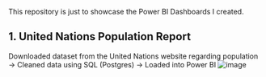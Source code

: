 This repository is just to showcase the Power BI Dashboards I created.

## 1. United Nations Population Report
Downloaded dataset from the United Nations website regarding population -> Cleaned data using SQL (Postgres) -> Loaded into Power BI
![image](https://github.com/CarlosCapili/United-Nations-World-Population-Prospects/assets/59804756/c6fdab56-fd92-46f1-b681-f78b33e6c7dd)
